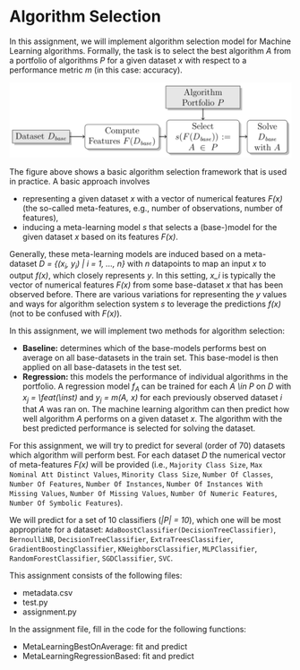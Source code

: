 # Algorithm Selection

In this assignment, we will implement algorithm selection model for Machine Learning
algorithms. 
Formally, the task is to select the best algorithm *A* from a portfolio of
algorithms *P* for a given dataset *x* with respect to a performance
metric *m* (in this case: accuracy). 

![Algorithm Selection Framework](framework.png)

The figure above shows a basic algorithm selection framework that is used in practice.
A basic approach involves
* representing a given dataset *x* with a vector of numerical features *F(x)* (the so-called meta-features, e.g., number of observations, number of features),
* inducing a meta-learning model *s* that selects a (base-)model for the given dataset *x* based on its features *F(x)*.

Generally, these meta-learning models are induced based on a meta-dataset
*D = {(x<sub>i</sub>, y<sub>i</sub>) | i = 1, ..., n}* with *n* datapoints to map an
input *x* to output *f(x)*, which closely represents *y*.
In this setting, *x_i* is typically the vector of numerical features *F(x)*
from some base-dataset *x* that has been observed before.
There are various variations for representing the *y* values and ways for
algorithm selection system *s* to leverage the predictions *f(x)* (not to be confused with *F(x)*).

In this assignment, we will implement two methods for algorithm selection:

* **Baseline:** determines which of the base-models performs best on average on all base-datasets in the train set. This base-model is then applied on all  base-datasets in the test set.
* **Regression:** this models the performance of individual algorithms in the portfolio.
	A regression model *f<sub>A</sub>* can be trained for each *A \in P*
	on *D* with *x<sub>j</sub> = \feat(\inst)* and *y<sub>j</sub> = m(A, x)* for each
	previously observed dataset *i* that *A* was ran on.
	The machine learning algorithm can then predict how well algorithm *A*
	performs on a given dataset *x*.
	The algorithm with the best predicted performance is selected for solving
  the dataset.

For this assignment, we will try to predict for several (order of 70) datasets
which algorithm will perform best. 
For each dataset *D* the numerical vector
of meta-features *F(x)* will be provided (i.e., `Majority Class Size`, `Max Nominal Att Distinct Values`, `Minority Class Size`,
`Number Of Classes`, `Number Of Features`, `Number Of Instances`,
`Number Of Instances With Missing Values`, `Number Of Missing Values`, `Number Of Numeric Features`,
`Number Of Symbolic Features`). 

We will predict for a set of 10 classifiers (*|P| = 10*), which one will be most appropriate for a dataset: 
`AdaBoostClassifier(DecisionTreeClassifier)`,
`BernoulliNB`,
`DecisionTreeClassifier`,
`ExtraTreesClassifier`,
`GradientBoostingClassifier`,
`KNeighborsClassifier`,
`MLPClassifier`,
`RandomForestClassifier`,
`SGDClassifier`,
`SVC`. 

This assignment consists of the following files:
* metadata.csv
* test.py
* assignment.py

In the assignment file, fill in the code for the following functions:
* MetaLearningBestOnAverage: fit and predict
* MetaLearningRegressionBased: fit and predict

